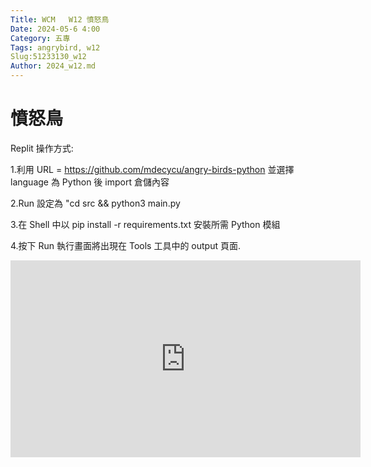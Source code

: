 ```yaml
---
Title: WCM   W12 憤怒鳥
Date: 2024-05-6 4:00
Category: 五專
Tags: angrybird, w12
Slug:51233130_w12
Author: 2024_w12.md
---
```


# 憤怒鳥

Replit 操作方式:

1.利用 URL = https://github.com/mdecycu/angry-birds-python 並選擇 language 為 Python 後 import 倉儲內容

2.Run 設定為 "cd src && python3 main.py

3.在 Shell 中以 pip install -r requirements.txt 安裝所需 Python 模組

4.按下 Run 執行畫面將出現在 Tools 工具中的 output 頁面.


<iframe width="560" height="315" src="https://www.youtube.com/embed/KVDFRr0HwvY?si=iUYMsn9GESKyzWMu" title="YouTube video player" frameborder="0" allow="accelerometer; autoplay; clipboard-write; encrypted-media; gyroscope; picture-in-picture; web-share" referrerpolicy="strict-origin-when-cross-origin" allowfullscreen></iframe>
